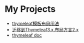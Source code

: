 # My Projects

- [thymeleaf模板布局用法](https://tomoya92.github.io/2017/03/09/thymeleaf-layout/)
- [迁移到Thymeleaf3.x,布局方言2.x](http://blog.csdn.net/qq_33589510/article/details/74892835)
- [thymeleaf doc](http://www.thymeleaf.org/documentation.html)